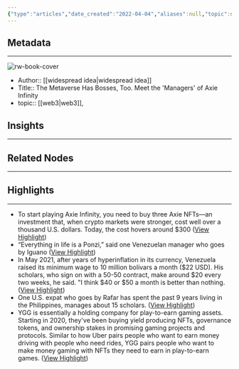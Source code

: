```yaml
---
{"type":"articles","date_created":"2022-04-04","aliases":null,"topic":null,"url":"https://www.vice.com/en/article/88g3ag/the-metaverse-has-bosses-too-meet-the-managers-of-axie-infinity","layout":null,"banner":null,"dg-publish":true,"tags":null,"permalink":"/300-biblio/200-articles/the-metaverse-has-bosses-too-meet-the-managers-of-axie-infinity/","dgPassFrontmatter":true,"created":"2023-10-20T12:44:16.000-05:00","updated":"2023-10-20T12:44:16.000-05:00"}
---
```


## Metadata
---
![rw-book-cover](https://readwise-assets.s3.amazonaws.com/static/images/article0.00998d930354.png)
- Author:: [[widespread idea\|widespread idea]]
- Title:: The Metaverse Has Bosses, Too. Meet the 'Managers' of Axie Infinity
- topic:: [[web3\|web3]], 



## Insights
---
## Related Nodes
---

## Highlights 
---
- To start playing Axie Infinity, you need to buy three Axie NFTs—an investment that, when crypto markets were stronger, cost well over a thousand U.S. dollars. Today, the cost hovers around $300 ([View Highlight](https://instapaper.com/read/1496405984/19212553))
- “Everything in life is a Ponzi,” said one Venezuelan manager who goes by Iguano ([View Highlight](https://instapaper.com/read/1496405984/19212555))
- In May 2021, after years of hyperinflation in its currency, Venezuela raised its minimum wage to 10 million bolivars a month ($22 USD). His scholars, who sign on with a 50-50 contract, make around $20 every two weeks, he said. "I think $40 or $50 a month is better than nothing. ([View Highlight](https://instapaper.com/read/1496405984/19212557))
- One U.S. expat who goes by Rafar has spent the past 9 years living in the Philippines, manages about 15 scholars. ([View Highlight](https://instapaper.com/read/1496405984/19212562))
- YGG is essentially a holding company for play-to-earn gaming assets. Starting in 2020, they've been buying yield producing NFTs, governance tokens, and ownership stakes in promising gaming projects and protocols. Similar to how Uber pairs people who want to earn money driving with people who need rides, YGG pairs people who want to make money gaming with NFTs they need to earn in play-to-earn games. ([View Highlight](https://instapaper.com/read/1496405984/19212570))
